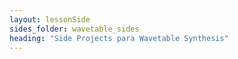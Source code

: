 ```yaml
---
layout: lessonSide
sides_folder: wavetable_sides
heading: "Side Projects para Wavetable Synthesis"
---
```


